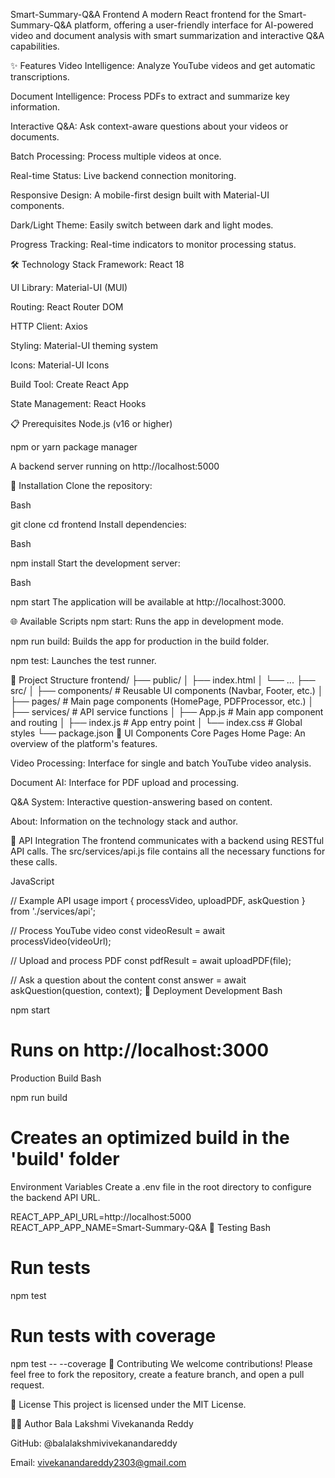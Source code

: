 Smart-Summary-Q&A Frontend
A modern React frontend for the Smart-Summary-Q&A platform, offering a user-friendly interface for AI-powered video and document analysis with smart summarization and interactive Q&A capabilities.

✨ Features
Video Intelligence: Analyze YouTube videos and get automatic transcriptions.

Document Intelligence: Process PDFs to extract and summarize key information.

Interactive Q&A: Ask context-aware questions about your videos or documents.

Batch Processing: Process multiple videos at once.

Real-time Status: Live backend connection monitoring.

Responsive Design: A mobile-first design built with Material-UI components.

Dark/Light Theme: Easily switch between dark and light modes.

Progress Tracking: Real-time indicators to monitor processing status.

🛠️ Technology Stack
Framework: React 18

UI Library: Material-UI (MUI)

Routing: React Router DOM

HTTP Client: Axios

Styling: Material-UI theming system

Icons: Material-UI Icons

Build Tool: Create React App

State Management: React Hooks

📋 Prerequisites
Node.js (v16 or higher)

npm or yarn package manager

A backend server running on http://localhost:5000

🔧 Installation
Clone the repository:

Bash

git clone <repository-url>
cd frontend
Install dependencies:

Bash

npm install
Start the development server:

Bash

npm start
The application will be available at http://localhost:3000.

🌐 Available Scripts
npm start: Runs the app in development mode.

npm run build: Builds the app for production in the build folder.

npm test: Launches the test runner.

📁 Project Structure
frontend/
├── public/
│   ├── index.html
│   └── ...
├── src/
│   ├── components/         # Reusable UI components (Navbar, Footer, etc.)
│   ├── pages/              # Main page components (HomePage, PDFProcessor, etc.)
│   ├── services/           # API service functions
│   ├── App.js              # Main app component and routing
│   ├── index.js            # App entry point
│   └── index.css           # Global styles
└── package.json
🎨 UI Components
Core Pages
Home Page: An overview of the platform's features.

Video Processing: Interface for single and batch YouTube video analysis.

Document AI: Interface for PDF upload and processing.

Q&A System: Interactive question-answering based on content.

About: Information on the technology stack and author.

🔗 API Integration
The frontend communicates with a backend using RESTful API calls. The src/services/api.js file contains all the necessary functions for these calls.

JavaScript

// Example API usage
import { processVideo, uploadPDF, askQuestion } from './services/api';

// Process YouTube video
const videoResult = await processVideo(videoUrl);

// Upload and process PDF
const pdfResult = await uploadPDF(file);

// Ask a question about the content
const answer = await askQuestion(question, context);
🚀 Deployment
Development
Bash

npm start
# Runs on http://localhost:3000
Production Build
Bash

npm run build
# Creates an optimized build in the 'build' folder
Environment Variables
Create a .env file in the root directory to configure the backend API URL.

REACT_APP_API_URL=http://localhost:5000
REACT_APP_APP_NAME=Smart-Summary-Q&A
🧪 Testing
Bash

# Run tests
npm test

# Run tests with coverage
npm test -- --coverage
🤝 Contributing
We welcome contributions! Please feel free to fork the repository, create a feature branch, and open a pull request.

📝 License
This project is licensed under the MIT License.

👨‍💻 Author
Bala Lakshmi Vivekananda Reddy

GitHub: @balalakshmivivekanandareddy

Email: vivekanandareddy2303@gmail.com
